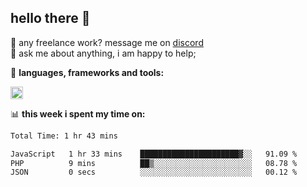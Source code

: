 ## hello there 👋

💼 any freelance work? message me on [discord](https://discord.com/users/577571414186393661/)\
💬 ask me about anything, i am happy to help;

🌸 **languages, frameworks and tools:**  

<img height="20" src="https://skillicons.dev/icons?i=js,ts,nodejs,html,css,react,next,express,nuxt,php,java,kotlin,python,npm,git,docker,gradle,maven,nginx,tailwind,jquery,mysql,redis,mongodb&perline=50">

📊 **this week i spent my time on:**
<!--START_SECTION:waka-->

```txt
Total Time: 1 hr 43 mins

JavaScript   1 hr 33 mins    ██████████████████████▓░░   91.09 %
PHP          9 mins          ██▒░░░░░░░░░░░░░░░░░░░░░░   08.78 %
JSON         0 secs          ░░░░░░░░░░░░░░░░░░░░░░░░░   00.12 %
```

<!--END_SECTION:waka-->
